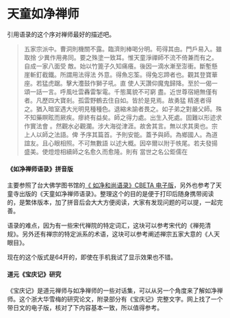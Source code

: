 # 天童如净禅师
引用语录的这个序对禅师最好的描述吧。
>五家宗派中。曹洞則機關不露。臨濟則棒喝分明。苟得其由。門戶易入。雖取捨
少異作用弗同。要之殊塗一致耳。惟天童淨禪師不流不倚兼而有之。自成一家八面受
敵。始以竹篦子久知痛癢。後因一滴水漸至澎衝。斷塹懸崖斬釘截鐵。所謂用法得法
外意。得魚忘筌。得兔忘蹄者也。觀其登寶華座。若猛虎踞。擊大灋鼓作獅子吼。直
使人天讚仰魔鬼歸降。至於一偈一頌一話一言。呼風吐雲轟雷掣電。千態萬貌不可窮
盡。近世尊宿絕無僅有者。凡歷四大寶剎。孤雲野鶴去住自如。皆於是見焉。故勇猛
精進者得之。猶入暗室遇大光明見種種色。退縮未諭者畏之。如子弟之對嚴父師。殊
不知藥瞑眩而厥疾。瘳終有益矣。師之得力處。出生入死處。固難以形迹求作實法會
。然觀水必觀瀾。涉大海從津涯。故舍其言。無以求其奧也。宗上人以師之法語。俾
予序其篇首。予則安能。蓋予與師。為鄉國人。為道誼友。且心眼相照。不可無數語
以述大概。因卒爾以附于帙尾。若夫發揚盛美。使燈燈相續師之名愈久而愈隆。則有
當世之名公鉅儒在

#### 《如净禅师语录》拼音版
主要参照了台大佛学图书馆的[《 如净和尚语录》CBETA 电子版](http://buddhism.lib.ntu.edu.tw/BDLM/sutra/chi_pdf/sutra19/T48n2002A.pdf)，另外也参考了天童寺出版的《天童如净禅师语录》。整理这个的目的是便于打印后随身携带阅读的，是繁体版本，加了拼音后会大大方便阅读，大家有发现问题的可以提，一起完善。

语录的难点，因为有一些宋代禅院的特定词汇，这块可以参考宋代的《禅苑清规》。另外还有禅宗的特定派系的术语，这块可以参考阐述禅宗五家大意的《人天眼目》。

现在的这个版式是64开的，即使在手机我试了显示效果也不错。

#### 道元《宝庆记》研究
《宝庆记》是道元禅师与如净禅师的一些对话集，可以从另一个角度来了解如净禅师。这个浙大华雪梅的研究论文，附录部分有《宝庆记》完整文字。网上找了一个带日文的电子版，核对了下内容基本一致，所以值得参考。
